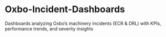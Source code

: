 # Oxbo-Incident-Dashboards
Dashboards analyzing Oxbo’s machinery incidents (ECR &amp; DRL) with KPIs, performance trends, and severity insights
